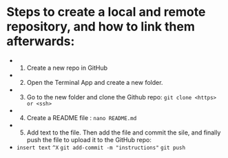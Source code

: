 # Steps to create a local and remote repository, and how to link them afterwards:
* 1) Create a new repo in GitHub
* 2) Open the Terminal App and create a new folder. 
* 3) Go to the new folder and clone the Github repo: `git clone <https> or <ssh>`
* 4) Create a README file : `nano README.md`
* 5) Add text to the file. Then add the file and commit the sile, and finally push the file to upload it to the GitHub repo:
* `insert text` `^X` `git add-commit -m "instructions"` `git push`
